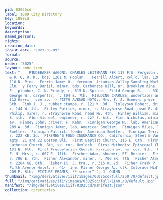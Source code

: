 ```yaml
---
pid: 03025cd
label: 1889 City Directory
key: 1889cd
location: 
keywords: 
description: 
named_persons: 
rights: 
creation_date: 
ingest_date: '2023-08-09'
format: 
source: 
order: '3025'
layout: cmhc_item
text: "    RTUDEBAKER WAGONS: CHARLES LEITZMANN FER 117 FIS  Ferguson John, lab, D.
  & R. G, R. R., bds. 1201 N. Poplar.  .Ferrill Albert, col’d, lab, 128 W. 4th, r.
  110 N. Pine.  Ferrin James O., foreman, Arkansas Valley Sampling Works, r. 117 W.
  Eln.  y Ferry Daniel, miner, bds. Carbonate Hill, nr. Brooklyn Mine.  Ferry James
  F., plumber, C. N. Priddy, r, 615 N. Spruce.  Field George R., r. 332 W. 2d.  Field
  George W., carpenter, r. 804 E. 7th.  FIELDING CHARLES, undertaker and embalmer,
  512 Harri-  son av.  ) FIFTH AVENUE HOTEL, Mrs. T. J. Hannon, propr, 120-122 W.
  Sth.  Fink J. J., rubber stamps, r. 121 W. 3d.  Finlayson Robert, driver, Cy. Allen,
  r. 144 W. 4th.  Finley Patrick, miner, r. Strayhorse Road, head E. 4th.  Finley
  Philip, miner, r. Strayhorse Road, head KE. 4th.  Finley William, miner, bds. 428
  E. 4th.  Finn Michael, engineer, r. 227 E. 8th.  Finn Nicholas, mining, r. 821 Harrison
  av.  Finney John, driver, F. Kahn.  Finnigan George M., lab, American Smelter, r.
  209 W. 3d.  Finnigan James, lab, American Smelter.  Finnigan Miles, lab, American
  Smelter.  Finnigan Patrick, feeder, American Smelter.  Finnigan Terrance, miner,
  r. 222 KE. 3d.  FIREMEN’S FUND INSURANCE CO., California, Steel & Van - Valkenburgh,
  agts, 21 and 22 Boston Blk.  First Baptist Church, 115 E. 6th,  First Evangelical
  Lutheran Church, 8th, se. cor. Hemlock.  First Methodist Episcopal Church, 129 and
  131 E. 6th.  First Presbyterian Church, Harrison av, nw. cor. 8th.  Firstbrook,
  F. H. Mrs., r. 607 E. 11th.  Fischer Adam, shoemkr, EF. Bernier.  Fisher Adam, miner,
  r. 706 E. 7th.  Fisher Alexander, miner, r. 706 EK. 7th.  Fisher Almon A., teamster,
  r. 2284 KE. 6th.  Fisher EK. J. Mra., r. 315 W. 2d.  Fisher Frank P., city scavenger,
  Fifth Avenue Hotel, r. 414  ine. Fisher George R., clk, Colorado Midland Ry., r.
  209 E. 8th.  PICTURE FRAMES, ** srezer” J, J. QUINN    "
thumbnail: "/img/derivatives/iiif/images/03025cd/full/250,/0/default.jpg"
full: "/img/derivatives/iiif/images/03025cd/full/1140,/0/default.jpg"
manifest: "/img/derivatives/iiif/03025cd/manifest.json"
collection: directories
---
```

